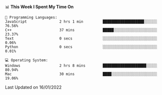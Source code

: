 
<!--START_SECTION:waka-->
📊 **This Week I Spent My Time On** 

```text
💬 Programming Languages: 
JavaScript               2 hrs 1 min         ███████████████████░░░░░░   76.56% 
C++                      37 mins             █████░░░░░░░░░░░░░░░░░░░░   23.37% 
Text                     0 secs              ░░░░░░░░░░░░░░░░░░░░░░░░░   0.06% 
Python                   0 secs              ░░░░░░░░░░░░░░░░░░░░░░░░░   0.01%

💻 Operating System: 
Windows                  2 hrs 8 mins        ████████████████████░░░░░   80.94% 
Mac                      30 mins             ████░░░░░░░░░░░░░░░░░░░░░   19.06%

```


 Last Updated on 16/01/2022
<!--END_SECTION:waka-->
